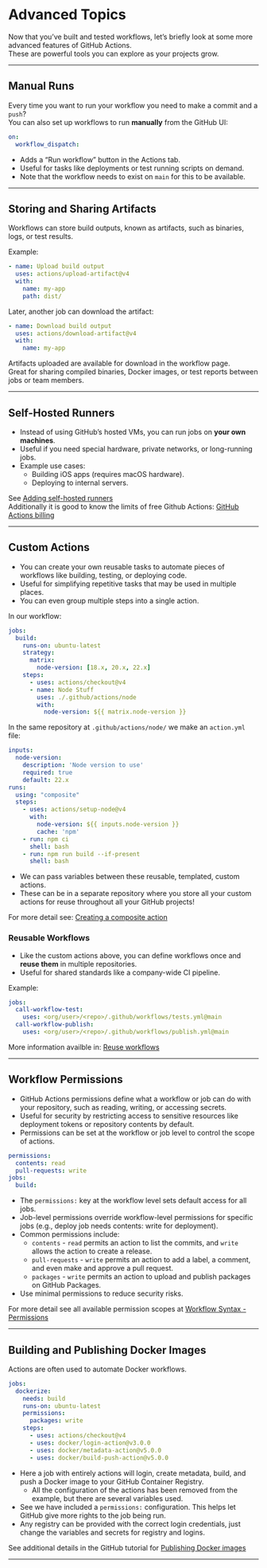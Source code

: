 
# Advanced Topics

Now that you’ve built and tested workflows, let’s briefly look at some more advanced features of GitHub Actions.  
These are powerful tools you can explore as your projects grow.

---

## Manual Runs

Every time you want to run your workflow you need to make a commit and a `push`?  
You can also set up workflows to run **manually** from the GitHub UI:

```yaml
on:
  workflow_dispatch:
```

- Adds a “Run workflow” button in the Actions tab.
- Useful for tasks like deployments or test running scripts on demand.
- Note that the workflow needs to exist on `main` for this to be available.

---

## Storing and Sharing Artifacts

Workflows can store build outputs, known as artifacts, such as binaries, logs, or test results.  

Example:

```yaml
- name: Upload build output
  uses: actions/upload-artifact@v4
  with:
    name: my-app
    path: dist/
```

Later, another job can download the artifact:

```yaml
- name: Download build output
  uses: actions/download-artifact@v4
  with:
    name: my-app
```

Artifacts uploaded are available for download in the workflow page.  
Great for sharing compiled binaries, Docker images, or test reports between jobs or team members.  

---

## Self-Hosted Runners

- Instead of using GitHub’s hosted VMs, you can run jobs on **your own machines**.
- Useful if you need special hardware, private networks, or long-running jobs.
- Example use cases:
  - Building iOS apps (requires macOS hardware).
  - Deploying to internal servers.

See [Adding self-hosted runners](https://docs.github.com/en/actions/how-tos/manage-runners/self-hosted-runners/add-runners)  
Additionally it is good to know the limits of free Github Actions: [GitHub Actions billing](https://docs.github.com/en/billing/concepts/product-billing/github-actions)

---

## Custom Actions

- You can create your own reusable tasks to automate pieces of workflows like building, testing, or deploying code.
- Useful for simplifying repetitive tasks that may be used in multiple places.
- You can even group multiple steps into a single action.

In our workflow:
```yaml
jobs:
  build:
    runs-on: ubuntu-latest
    strategy:
      matrix:
        node-version: [18.x, 20.x, 22.x]
    steps:
      - uses: actions/checkout@v4
      - name: Node Stuff
        uses: ./.github/actions/node
        with:
          node-version: ${{ matrix.node-version }}
```
In the same repository at `.github/actions/node/` we make an `action.yml` file:
```yaml
inputs:
  node-version:
    description: 'Node version to use'
    required: true
    default: 22.x
runs:
  using: "composite"
  steps:
    - uses: actions/setup-node@v4
      with:
        node-version: ${{ inputs.node-version }}
        cache: 'npm'
    - run: npm ci
      shell: bash
    - run: npm run build --if-present
      shell: bash
```

- We can pass variables between these reusable, templated, custom actions.
- These can be in a separate repository where you store all your custom actions for reuse throughout all your GitHub projects!  

For more detail see: [Creating a composite action](https://docs.github.com/en/actions/tutorials/create-actions/create-a-composite-action)

### Reusable Workflows

- Like the custom actions above, you can define workflows once and **reuse them** in multiple repositories.
- Useful for shared standards like a company-wide CI pipeline.

Example:

```yaml
jobs:
  call-workflow-test:
    uses: <org/user>/<repo>/.github/workflows/tests.yml@main
  call-workflow-publish:
    uses: <org/user>/<repo>/.github/workflows/publish.yml@main
```

More information availble in: [Reuse workflows](https://docs.github.com/en/actions/how-tos/reuse-automations/reuse-workflows)

---

## Workflow Permissions

- GitHub Actions permissions define what a workflow or job can do with your repository, such as reading, writing, or accessing secrets.
- Useful for security by restricting access to sensitive resources like deployment tokens or repository contents by default.
- Permissions can be set at the workflow or job level to control the scope of actions.

```yaml
permissions:
  contents: read
  pull-requests: write
jobs:
  build:
```

- The `permissions:` key at the workflow level sets default access for all jobs.
- Job-level permissions override workflow-level permissions for specific jobs (e.g., deploy job needs contents: write for deployment).
- Common permissions include:
  -  `contents` - `read` permits an action to list the commits, and `write` allows the action to create a release. 
  -  `pull-requests` - `write` permits an action to add a label, a comment, and even make and approve a pull request.
  -  `packages` - `write` permits an action to upload and publish packages on GitHub Packages.
- Use minimal permissions to reduce security risks.

For more detail see all available permission scopes at [Workflow Syntax - Permissions](https://docs.github.com/en/actions/reference/workflows-and-actions/workflow-syntax#permissions)

---

## Building and Publishing Docker Images

Actions are often used to automate Docker workflows.  

```yaml
jobs:
  dockerize:
    needs: build
    runs-on: ubuntu-latest
    permissions:
      packages: write
    steps:
      - uses: actions/checkout@v4
      - uses: docker/login-action@v3.0.0
      - uses: docker/metadata-action@v5.0.0
      - uses: docker/build-push-action@v5.0.0
```

- Here a job with entirely actions will login, create metadata, build, and push a Docker image to your GitHub Container Registry.
  - All the configuration of the actions has been removed from the example, but there are several variables used.
- See we have included a `permissions:` configuration. This helps let GitHub give more rights to the job being run.
- Any registry can be provided with the correct login credentials, just change the variables and secrets for registry and logins.

See additional details in the GitHub tutorial for [Publishing Docker images](https://docs.github.com/en/actions/tutorials/publish-packages/publish-docker-images)

---
